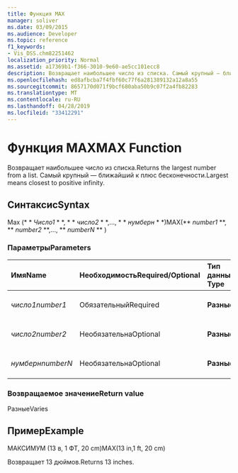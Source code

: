 ```yaml
---
title: Функция MAX
manager: soliver
ms.date: 03/09/2015
ms.audience: Developer
ms.topic: reference
f1_keywords:
- Vis_DSS.chm82251462
localization_priority: Normal
ms.assetid: a17369b1-f366-3010-9e60-ae5cc101ecc8
description: Возвращает наибольшее число из списка. Самый крупный — ближайший к плюс бесконечности.
ms.openlocfilehash: ed8afbcba7f4fbf60c77f6a281389132a12a8a55
ms.sourcegitcommit: 8657170d071f9bcf680aba50b9c07f2a4fb82283
ms.translationtype: MT
ms.contentlocale: ru-RU
ms.lasthandoff: 04/28/2019
ms.locfileid: "33412291"
---
```

# <a name="max-function"></a><span data-ttu-id="77bcd-104">Функция MAX</span><span class="sxs-lookup"><span data-stu-id="77bcd-104">MAX Function</span></span>

<span data-ttu-id="77bcd-105">Возвращает наибольшее число из списка.</span><span class="sxs-lookup"><span data-stu-id="77bcd-105">Returns the largest number from a list.</span></span> <span data-ttu-id="77bcd-106">Самый крупный — ближайший к плюс бесконечности.</span><span class="sxs-lookup"><span data-stu-id="77bcd-106">Largest means closest to positive infinity.</span></span>
  
## <a name="syntax"></a><span data-ttu-id="77bcd-107">Синтаксис</span><span class="sxs-lookup"><span data-stu-id="77bcd-107">Syntax</span></span>

<span data-ttu-id="77bcd-108">Max (\* \* *Число1* \* \*, \* \* *число2* \* \*,..., \* \* *нумберн* \* \*)</span><span class="sxs-lookup"><span data-stu-id="77bcd-108">MAX(\*\* *number1* \*\*, \*\* *number2* \*\*,..., \*\* *numberN* \*\* )</span></span> 
  
### <a name="parameters"></a><span data-ttu-id="77bcd-109">Параметры</span><span class="sxs-lookup"><span data-stu-id="77bcd-109">Parameters</span></span>

|<span data-ttu-id="77bcd-110">**Имя**</span><span class="sxs-lookup"><span data-stu-id="77bcd-110">**Name**</span></span>|<span data-ttu-id="77bcd-111">**Необходимость**</span><span class="sxs-lookup"><span data-stu-id="77bcd-111">**Required/Optional**</span></span>|<span data-ttu-id="77bcd-112">**Тип данных**</span><span class="sxs-lookup"><span data-stu-id="77bcd-112">**Data Type**</span></span>|<span data-ttu-id="77bcd-113">**Описание**</span><span class="sxs-lookup"><span data-stu-id="77bcd-113">**Description**</span></span>|
|:-----|:-----|:-----|:-----|
| <span data-ttu-id="77bcd-114">_число1_</span><span class="sxs-lookup"><span data-stu-id="77bcd-114">_number1_</span></span> <br/> |<span data-ttu-id="77bcd-115">Обязательный</span><span class="sxs-lookup"><span data-stu-id="77bcd-115">Required</span></span>  <br/> |<span data-ttu-id="77bcd-116">**Разные**</span><span class="sxs-lookup"><span data-stu-id="77bcd-116">**Varies**</span></span> <br/> |<span data-ttu-id="77bcd-117">Первый номер в списке.</span><span class="sxs-lookup"><span data-stu-id="77bcd-117">The first number in the list.</span></span>  <br/> |
| <span data-ttu-id="77bcd-118">_число2_</span><span class="sxs-lookup"><span data-stu-id="77bcd-118">_number2_</span></span> <br/> |<span data-ttu-id="77bcd-119">Необязательна</span><span class="sxs-lookup"><span data-stu-id="77bcd-119">Optional</span></span>  <br/> |<span data-ttu-id="77bcd-120">**Разные**</span><span class="sxs-lookup"><span data-stu-id="77bcd-120">**Varies**</span></span> <br/> | <span data-ttu-id="77bcd-121">Второй номер в списке.</span><span class="sxs-lookup"><span data-stu-id="77bcd-121">The second number in the list.</span></span>  <br/> |
| <span data-ttu-id="77bcd-122">_нумберн_</span><span class="sxs-lookup"><span data-stu-id="77bcd-122">_numberN_</span></span> <br/> |<span data-ttu-id="77bcd-123">Необязательна</span><span class="sxs-lookup"><span data-stu-id="77bcd-123">Optional</span></span>  <br/> |<span data-ttu-id="77bcd-124">**Разные**</span><span class="sxs-lookup"><span data-stu-id="77bcd-124">**Varies**</span></span> <br/> |<span data-ttu-id="77bcd-125">Значение n в списке.</span><span class="sxs-lookup"><span data-stu-id="77bcd-125">The nth number in the list.</span></span>  <br/> |
   
### <a name="return-value"></a><span data-ttu-id="77bcd-126">Возвращаемое значение</span><span class="sxs-lookup"><span data-stu-id="77bcd-126">Return value</span></span>

<span data-ttu-id="77bcd-127">Разные</span><span class="sxs-lookup"><span data-stu-id="77bcd-127">Varies</span></span>
  
## <a name="example"></a><span data-ttu-id="77bcd-128">Пример</span><span class="sxs-lookup"><span data-stu-id="77bcd-128">Example</span></span>

<span data-ttu-id="77bcd-129">МАКСИМУМ (13 в, 1 ФТ, 20 cm)</span><span class="sxs-lookup"><span data-stu-id="77bcd-129">MAX(13 in,1 ft, 20 cm)</span></span> 
  
<span data-ttu-id="77bcd-130">Возвращает 13 дюймов.</span><span class="sxs-lookup"><span data-stu-id="77bcd-130">Returns 13 inches.</span></span> 
  

